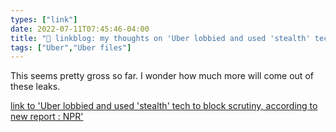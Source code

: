 ```yaml
---
types: ["link"]
date: 2022-07-11T07:45:46-04:00
title: "🔗 linkblog: my thoughts on 'Uber lobbied and used 'stealth' tech to block scrutiny, according to new report : NPR'"
tags: ["Uber","Uber files"]
---
```

This seems pretty gross so far. I wonder how much more will come out of these leaks.
 

[link to 'Uber lobbied and used 'stealth' tech to block scrutiny, according to new report : NPR'](https://www.npr.org/2022/07/11/1110794294/uber-lobbied-to-block-scrutiny-according-to-a-new-report)
